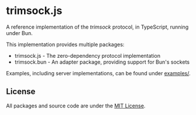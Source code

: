 # trimsock.js

A reference implementation of the *trimsock* protocol, in TypeScript, running
under Bun.

This implementation provides multiple packages:

- trimsock.js - The zero-dependency protocol implementation
- trimsock.bun - An adapter package, providing support for Bun's sockets

Examples, including server implementations, can be found under
[examples/](examples/).

## License

All packages and source code are under the [MIT License](LICENSE).

